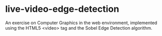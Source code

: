 # live-video-edge-detection
An exercise on Computer Graphics in the web environment, implemented using the HTML5 &lt;video> tag and the Sobel Edge Detection algorithm.
